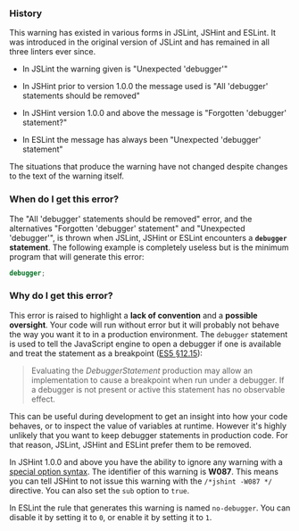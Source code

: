 <!---
{
    "titles": [
        "All 'debugger' statements should be removed",
        "Forgotten 'debugger' statement?",
        "Unexpected 'debugger'",
        "Unexpected 'debugger' statement",
        "W087"
    ],
    "slugs": [
        "all-debugger-statements-should-be-removed",
        "forgotten-debugger-statement",
        "unexpected-debugger",
        "unexpected-debugger-statement",
        "w087"
    ],
    "linters": [
        "jslint",
        "jshint",
        "eslint"
    ],
    "author": "jallardice"
}
-->

### History

This warning has existed in various forms in JSLint, JSHint and ESLint. It was
introduced in the original version of JSLint and has remained in all three
linters ever since.

 - In JSLint the warning given is "Unexpected 'debugger'"

 - In JSHint prior to version 1.0.0 the message used is "All 'debugger'
   statements should be removed"

 - In JSHint version 1.0.0 and above the message is "Forgotten 'debugger'
   statement?"

 - In ESLint the message has always been "Unexpected 'debugger' statement"

The situations that produce the warning have not changed despite changes to the
text of the warning itself.

### When do I get this error?

The "All 'debugger' statements should be removed" error, and the alternatives
"Forgotten 'debugger' statement" and "Unexpected 'debugger'", is thrown when
JSLint, JSHint or ESLint encounters a **`debugger` statement**. The following
example is completely useless but is the minimum program that will generate this
error:

<!---
{
    "linter": "jslint"
}
-->
```javascript
debugger;
```

### Why do I get this error?

This error is raised to highlight a **lack of convention** and a **possible
oversight**. Your code will run without error but it will probably not behave
the way you want it to in a production environment. The `debugger` statement is
used to tell the JavaScript engine to open a debugger if one is available and
treat the statement as a breakpoint ([ES5 &sect;12.15][es5-12.15]):

> Evaluating the *DebuggerStatement* production may allow an implementation to
> cause a breakpoint when run under a debugger. If a debugger is not present or
> active this statement has no observable effect.

This can be useful during development to get an insight into how your code
behaves, or to inspect the value of variables at runtime. However it's highly
unlikely that you want to keep debugger statements in production code. For that
reason, JSLint, JSHint and ESLint prefer them to be removed.

In JSHint 1.0.0 and above you have the ability to ignore any warning with a
[special option syntax][jshintopts]. The identifier of this warning is **W087**.
This means you can tell JSHint to not issue this warning with the `/*jshint
-W087 */` directive. You can also set the `sub` option to `true`.

In ESLint the rule that generates this warning is named `no-debugger`. You can
disable it by setting it to `0`, or enable it by setting it to `1`.

[es5-12.15]: http://es5.github.com/#x12.15
[jshintopts]: http://jshint.com/docs/#options
